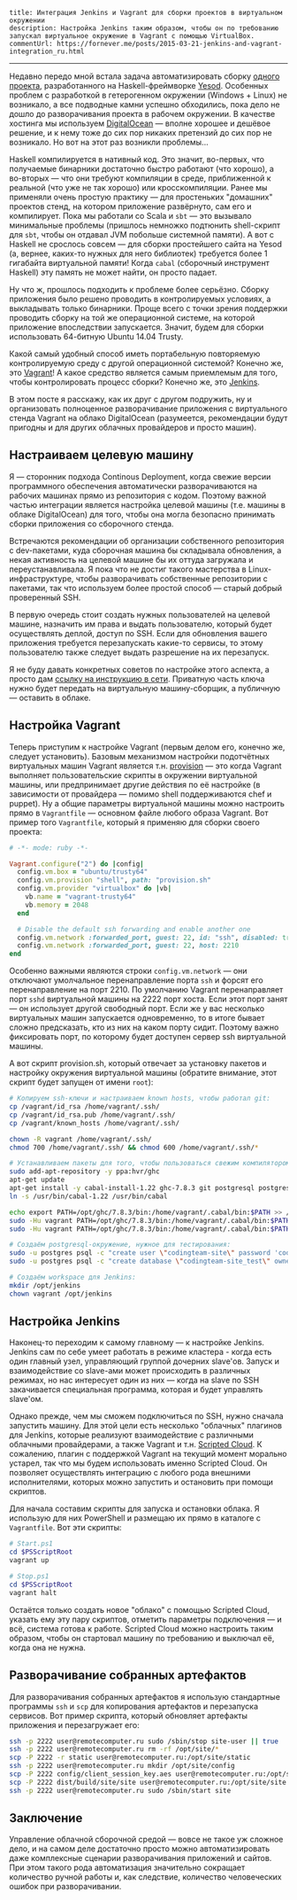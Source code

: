    title: Интеграция Jenkins и Vagrant для сборки проектов в виртуальном окружении
    description: Настройка Jenkins таким образом, чтобы он по требованию запускал виртуальное окружение в Vagrant с помощью VirtualBox.
    commentUrl: https://fornever.me/posts/2015-03-21-jenkins-and-vagrant-integration_ru.html
---

Недавно передо мной встала задача автоматизировать сборку
[одного проекта](https://github.com/codingteam/codingteam.org.ru), разработанного на Haskell-фреймворке
[Yesod](http://www.yesodweb.com/). Особенных проблем с разработкой в гетерогенном окружении (Windows + Linux) не
возникало, а все подводные камни успешно обходились, пока дело не дошло до разворачивания проекта в рабочем окружении. В
качестве хостинга мы используем [DigitalOcean](https://www.digitalocean.com/) — вполне хорошее и дешёвое решение, и к
нему тоже до сих пор никаких претензий до сих пор не возникало. Но вот на этот раз возникли проблемы...

Haskell компилируется в нативный код. Это значит, во-первых, что получаемые бинарники достаточно быстро работают (что
хорошо), а во-вторых — что они требуют компиляции в среде, приближенной к реальной (что уже не так хорошо) или
кросскомпиляции. Ранее мы применяли очень простую практику — для простеньких "домашних" проектов стенд, на котором
приложение развёрнуто, сам его и компилирует. Пока мы работали со Scala и `sbt` — это вызывало минимальные проблемы
(пришлось немножко подтюнить shell-скрипт для `sbt`, чтобы он отдавал JVM побольше системной памяти). А вот с Haskell не
срослось совсем — для сборки простейшего сайта на Yesod (а, вернее, каких-то нужных для него библиотек) требуется более
1 гигабайта виртуальной памяти! Когда `cabal` (сборочный инструмент Haskell) эту память не может найти, он просто
падает.

Ну что ж, прошлось подходить к проблеме более серьёзно. Сборку приложения было решено проводить в контролируемых
условиях, а выкладывать только бинарники. Проще всего с точки зрения поддержки проводить сборку на той же операционной
системе, на которой приложение впоследствии запускается. Значит, будем для сборки использовать 64-битную Ubuntu 14.04
Trusty.

Какой самый удобный способ иметь портабельную повторяемую контролируемую среду с другой операционной системой? Конечно
же, это [Vagrant](https://www.vagrantup.com/)! А какое средство является самым приемлемым для того, чтобы контролировать
процесс сборки? Конечно же, это [Jenkins](http://jenkins-ci.org/).

В этом посте я расскажу, как их друг с другом подружить, ну и организовать полноценное разворачивание приложения с
виртуального стенда Vagrant на облако DigitalOcean (разумеется, рекомендации будут пригодны и для других облачных
провайдеров и просто машин).

## Настраиваем целевую машину

Я — сторонник подхода Continous Deployment, когда свежие версии программного обеспечения автоматически разворачиваются
на рабочих машинах прямо из репозитория с кодом. Поэтому важной частью интеграции является настройка целевой машины
(т.е. машины в облаке DigitalOcean) для того, чтобы она могла безопасно принимать сборки приложения со сборочного
стенда.

Встречаются рекомендации об организации собственного репозитория с dev-пакетами, куда сборочная машина бы складывала
обновления, а некая активность на целевой машине бы их оттуда загружала и переустанавливала. Я пока что не достиг такого
мастерства в Linux-инфраструктуре, чтобы разворачивать собственные репозитории с пакетами, так что используем более
простой способ — старый добрый проверенный SSH.

В первую очередь стоит создать нужных пользователей на целевой машине, назначить им права и выдать пользователю, который
будет осуществлять деплой, доступ по SSH. Если для обновления вашего приложения требуется перезапускать какие-то
сервисы, то этому пользователю также следует выдать разрешение на их перезапуск.

Я не буду давать конкретных советов по настройке этого аспекта, а просто дам
[ссылку на инструкцию в сети](https://www.debian-administration.org/article/530/SSH_with_authentication_key_instead_of_password). Приватную
часть ключа нужно будет передать на виртуальную машину-сборщик, а публичную — оставить в облаке.

## Настройка Vagrant

Теперь приступим к настройке Vagrant (первым делом его, конечно же, следует установить). Базовым механизмом настройки
подотчётных виртуальных машин Vagrant является т.н. [provision](http://docs.vagrantup.com/v2/cli/provision.html) — это
когда Vagrant выполняет пользовательские скрипты в окружении виртуальной машины, или предпринимает другие действия по её
настройке (в зависимости от провайдера — помимо shell поддерживаются chef и puppet). Ну а общие параметры виртуальной
машины можно настроить прямо в `Vagrantfile` — основном файле любого образа Vagrant. Вот пример того `Vagrantfile`,
который я применяю для сборки своего проекта:

```ruby
# -*- mode: ruby -*-

Vagrant.configure("2") do |config|
  config.vm.box = "ubuntu/trusty64"
  config.vm.provision "shell", path: "provision.sh"
  config.vm.provider "virtualbox" do |vb|
    vb.name = "vagrant-trusty64"
    vb.memory = 2048
  end

  # Disable the default ssh forwarding and enable another one
  config.vm.network :forwarded_port, guest: 22, id: "ssh", disabled: true
  config.vm.network :forwarded_port, guest: 22, host: 2210
end
```

Особенно важными являются строки `config.vm.network` — они отключают умолчальное перенаправление порта `ssh` и форсят
его перенаправление на порт 2210. По умолчанию Vagrant перенаправляет порт `sshd` виртуальной машины на 2222 порт
хоста. Если этот порт занят — он использует другой свободный порт. Если же у вас несколько виртуальных машин запускается
одновременно, то в итоге бывает сложно предсказать, кто из них на каком порту сидит. Поэтому важно фиксировать порт, по
которому будет доступен сервер ssh виртуальной машины.

А вот скрипт provision.sh, который отвечает за установку пакетов и настройку окружения виртуальной машины (обратите
внимание, этот скрипт будет запущен от имени `root`):

```bash
# Копируем ssh-ключи и настраиваем known hosts, чтобы работал git:
cp /vagrant/id_rsa /home/vagrant/.ssh/
cp /vagrant/id_rsa.pub /home/vagrant/.ssh/
cp /vagrant/known_hosts /home/vagrant/.ssh/

chown -R vagrant /home/vagrant/.ssh/
chmod 700 /home/vagrant/.ssh/ && chmod 600 /home/vagrant/.ssh/*

# Устанавливаем пакеты для того, чтобы пользоваться свежим компилятором Haskell, и обновляем инструменты:
sudo add-apt-repository -y ppa:hvr/ghc
apt-get update
apt-get install -y cabal-install-1.22 ghc-7.8.3 git postgresql postgresql-server-dev-9.3 openjdk-7-jre-headless zlib1g-dev
ln -s /usr/bin/cabal-1.22 /usr/bin/cabal

echo export PATH=/opt/ghc/7.8.3/bin:/home/vagrant/.cabal/bin:$PATH >> /home/vagrant/.profile
sudo -Hu vagrant PATH=/opt/ghc/7.8.3/bin:/home/vagrant/.cabal/bin:$PATH cabal update
sudo -Hu vagrant PATH=/opt/ghc/7.8.3/bin:/home/vagrant/.cabal/bin:$PATH cabal install alex happy yesod-bin

# Создаём postgresql-окружение, нужное для тестирования:
sudo -u postgres psql -c "create user \"codingteam-site\" password 'codingteam-site';"
sudo -u postgres psql -c "create database \"codingteam-site_test\" owner \"codingteam-site\" encoding 'utf-8';"

# Создаём workspace для Jenkins:
mkdir /opt/jenkins
chown vagrant /opt/jenkins
```

## Настройка Jenkins
Наконец-то переходим к самому главному — к настройке Jenkins. Jenkins сам по себе умеет работать в режиме кластера -
когда есть один главный узел, управляющий группой дочерних slave'ов. Запуск и взаимодействие со slave-ами может
происходить в различных режимах, но нас интересует один из них — когда на slave по SSH закачивается специальная
программа, которая и будет управлять slave'ом.

Однако прежде, чем мы сможем подключиться по SSH, нужно сначала запустить машину. Для этой цели есть несколько
"облачных" плагинов для Jenkins, которые реализуют взаимодействие с различными облачными провайдерами, а также Vagrant и
т.н. [Scripted Cloud](https://wiki.jenkins-ci.org/display/JENKINS/Scripted+Cloud+plugin). К сожалению, плагин с
поддержкой Vagrant на текущий момент морально устарел, так что мы будем использовать именно Scripted Cloud. Он позволяет
осуществлять интеграцию с любого рода внешними исполнителями, которых можно запустить и остановить при помощи скриптов.

Для начала составим скрипты для запуска и остановки облака. Я использую для них PowerShell и размещаю их прямо в
каталоге с `Vagrantfile`. Вот эти скрипты:

```powershell
# Start.ps1
cd $PSScriptRoot
vagrant up
```

```powershell
# Stop.ps1
cd $PSScriptRoot
vagrant halt
```

Остаётся только создать новое "облако" с помощью Scripted Cloud, указать ему эту пару скриптов, отметить параметры
подключения — и всё, система готова к работе. Scripted Cloud можно настроить таким образом, чтобы он стартовал машину по
требованию и выключал её, когда она не нужна.

## Разворачивание собранных артефактов
Для разворачивания собранных артефактов я использую стандартные программы `ssh` и `scp` для копирования артефактов и
перезапуска сервисов. Вот пример скрипта, который обновляет артефакты приложения и перезагружает его:

```bash
ssh -p 2222 user@remotecomputer.ru sudo /sbin/stop site-user || true
ssh -p 2222 user@remotecomputer.ru rm -rf /opt/site/*
scp -P 2222 -r static user@remotecomputer.ru:/opt/site/static
ssh -p 2222 user@remotecomputer.ru mkdir /opt/site/config
scp -P 2222 config/client_session_key.aes user@remotecomputer.ru:/opt/site/config/client_session_key.aes
scp -P 2222 dist/build/site/site user@remotecomputer.ru:/opt/site/site
ssh -p 2222 user@remotecomputer.ru sudo /sbin/start site
```

## Заключение
Управление облачной сборочной средой — вовсе не такое уж сложное дело, и на самом деле достаточно просто можно
автоматизировать даже комплексные сценарии разворачивания приложений и сайтов. При этом такого рода автоматизация
значительно сокращает количество ручной работы и, как следствие, количество человеческих ошибок при разворачивании.

